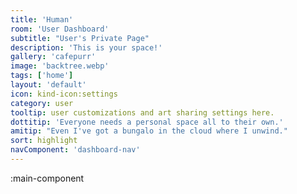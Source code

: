 ```yaml
---
title: 'Human'
room: 'User Dashboard'
subtitle: "User's Private Page"
description: 'This is your space!'
gallery: 'cafepurr'
image: 'backtree.webp'
tags: ['home']
layout: 'default'
icon: kind-icon:settings
category: user
tooltip: user customizations and art sharing settings here.
dottitip: 'Everyone needs a personal space all to their own.'
amitip: "Even I've got a bungalo in the cloud where I unwind."
sort: highlight
navComponent: 'dashboard-nav'
---
```


:main-component
